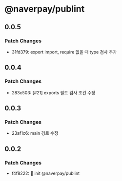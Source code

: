 # @naverpay/publint

## 0.0.5

### Patch Changes

-   31fd379: export import, require 없을 때 type 검사 추가

## 0.0.4

### Patch Changes

-   283c503: [#21] exports 필드 검사 조건 수정

## 0.0.3

### Patch Changes

-   23af1c6: main 경로 수정

## 0.0.2

### Patch Changes

-   f4f8222: 🚀 init @naverpay/publint
